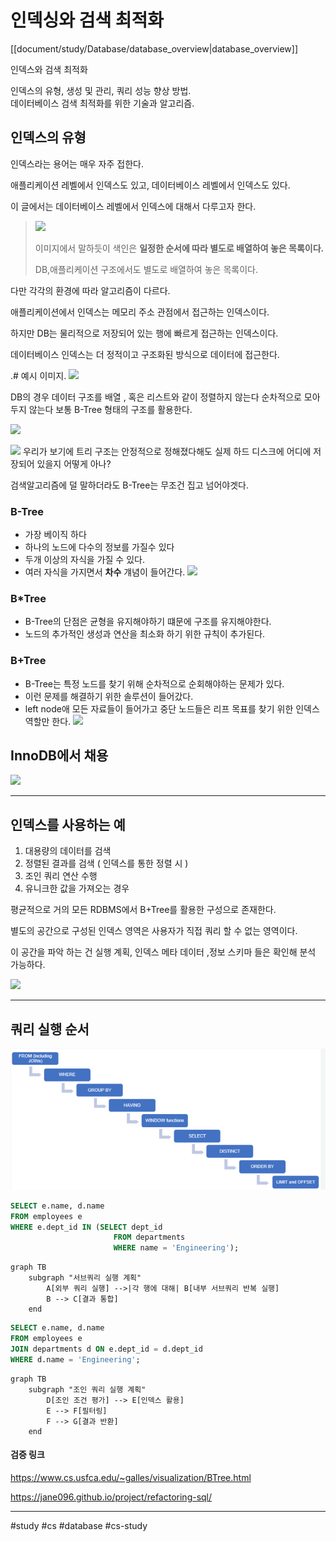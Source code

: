 # 인덱싱와 검색 최적화

[[document/study/Database/database_overview|database_overview]]

인덱스와 검색 최적화  


인덱스의 유형, 생성 및 관리, 쿼리 성능 향상 방법.  
데이터베이스 검색 최적화를 위한 기술과 알고리즘.  
  
## 인덱스의 유형  
  
인덱스라는 용어는 매우 자주 접한다.
  
애플리케이션 레벨에서 인덱스도 있고, 데이터베이스 레벨에서 인덱스도 있다.  
  
이 글에서는 데이터베이스 레벨에서 인덱스에 대해서 다루고자 한다.  

 
 >![](https://i.imgur.com/ogDHn6z.png)
>
 >이미지에서 말하듯이 색인은 **일정한 순서에 따라 별도로 배열하여 놓은 목록이다.**  
  >
  >DB,애플리케이션 구조에서도 별도로 배열하여 놓은 목록이다. 

다만 각각의 환경에 따라 알고리즘이 다르다.

애플리케이션에서 인덱스는 메모리 주소 관점에서 접근하는 인덱스이다.

하지만 DB는 물리적으로 저장되어 있는 행에 빠르게 접근하는 인덱스이다.
  
데이터베이스 인덱스는 더 정적이고 구조화된 방식으로 데이터에 접근한다. 

.# 예시 이미지.
![](https://i.imgur.com/C2FOXWC.png)





DB의 경우 데이터 구조를 배열 , 혹은 리스트와 같이 정렬하지 않는다 
순차적으로 모아두지 않는다 보통 B-Tree 형태의 구조를 활용한다.

![](https://i.imgur.com/6NqxCdC.png)

![](https://i.imgur.com/mqKtFiF.png)
우리가 보기에 트리 구조는 안정적으로 정해졌다해도 실제 하드 디스크에 어디에 저장되어 있을지 
어떻게 아나?

검색알고리즘에 덜 말하더라도 B-Tree는 무조건 집고 넘어야겟다. 

### B-Tree  
- 가장 베이직 하다 
- 하나의 노드에 다수의 정보를 가질수 있다
- 두개 이상의 자식을 가질 수 있다.
- 여러 자식을 가지면서 **차수** 걔념이 들어간다.
![](https://i.imgur.com/JLZh1lV.png)

### B*Tree
- B-Tree의 단점은 균형을 유지해야하기 떄문에 구조를 유지해야한다. 
- 노드의 추가적인 생성과 연산을 최소화 하기 위한 규칙이 추가된다.

### B+Tree
- B-Tree는 특정 노드를 찾기 위해 순차적으로 순회해야하는 문제가 있다.
- 이런 문제를 해결하기 위한 솔루션이 들어갔다.
- left node애 모든 자료들이 들어가고 중단 노드들은 리프 목표를 찾기 위한 인덱스 역할만 한다.
![](https://i.imgur.com/lqoOw68.png)

## InnoDB에서 채용

![](https://i.imgur.com/I5xs9Xi.png)

----------


## 인덱스를 사용하는 예

1. 대용량의 데이터를 검색 
2. 정렬된 결과를 검색 ( 인덱스를 통한 정렬 시 )
3. 조인 쿼리 연산 수행
4. 유니크한 값을 가져오는 경우


평균적으로 거의 모든 RDBMS에서 B+Tree를 활용한 구성으로 존재한다.

별도의 공간으로 구성된 인덱스 영역은 사용자가 직접 쿼리 할 수 없는 영역이다.

이 공간을 파악 하는 건 실행 계획, 인덱스 메타 데이터 ,정보 스키마 들은 확인해 분석 가능하다.

![](https://i.imgur.com/EPPyz4J.png)

-------------

## 쿼리 실행 순서

![img.png](img.png)


```sql
SELECT e.name, d.name
FROM employees e
WHERE e.dept_id IN (SELECT dept_id 
                       FROM departments 
                       WHERE name = 'Engineering');
```
```mermaid
graph TB
    subgraph "서브쿼리 실행 계획"
        A[외부 쿼리 실행] -->|각 행에 대해| B[내부 서브쿼리 반복 실행]
        B --> C[결과 통합]
    end
```

```sql
SELECT e.name, d.name
FROM employees e
JOIN departments d ON e.dept_id = d.dept_id
WHERE d.name = 'Engineering';
```
```mermaid
graph TB
    subgraph "조인 쿼리 실행 계획"
        D[조인 조건 평가] --> E[인덱스 활용]
        E --> F[필터링]
        F --> G[결과 반환]
    end
```


#### 검증 링크

https://www.cs.usfca.edu/~galles/visualization/BTree.html

https://jane096.github.io/project/refactoring-sql/

-------

#study #cs #database #cs-study
